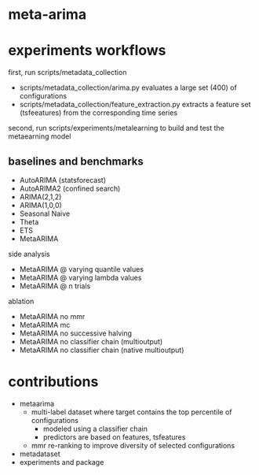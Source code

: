 # meta-arima

# experiments workflows

first, run scripts/metadata_collection

- scripts/metadata_collection/arima.py evaluates a large set (400) of configurations
- scripts/metadata_collection/feature_extraction.py extracts a feature set (tsfeeatures) from the corresponding time series

second, run scripts/experiments/metalearning to build and test the metaearning model

## baselines and benchmarks

- AutoARIMA (statsforecast)
- AutoARIMA2 (confined search)
- ARIMA(2,1,2) 
- ARIMA(1,0,0)
- Seasonal Naive
- Theta
- ETS
- MetaARIMA

side analysis
- MetaARIMA @ varying quantile values
- MetaARIMA @ varying lambda values
- MetaARIMA @ n trials

ablation
- MetaARIMA no mmr
- MetaARIMA mc
- MetaARIMA no successive halving
- MetaARIMA no classifier chain (multioutput)
- MetaARIMA no classifier chain (native multioutput)


# contributions

- metaarima
  - multi-label dataset where target contains the top percentile of configurations
    - modeled using a classifier chain
    - predictors are based on features, tsfeatures
  - mmr re-ranking to improve diversity of selected configurations
- metadataset
- experiments and package


